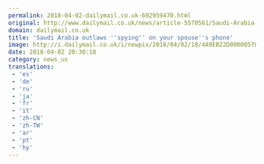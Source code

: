 ```yaml
---
permalink: 2018-04-02-dailymail.co.uk-692959470.html
original: http://www.dailymail.co.uk/news/article-5570561/Saudi-Arabia-outlaws-spying-spouses-phone-offenders-facing-95-000-fine-JAIL.html?ITO=1490&ns_mchannel=rss&ns_campaign=1490
domain: dailymail.co.uk
title: 'Saudi Arabia outlaws ''spying'' on your spouse''s phone'
image: http://i.dailymail.co.uk/i/newpix/2018/04/02/18/4A9EB22D00000578-0-image-a-21_1522691947372.jpg
date: 2018-04-02 20:30:18
category: news_us
translations: 
 - 'es'
 - 'de'
 - 'ru'
 - 'ja'
 - 'fr'
 - 'it'
 - 'zh-CN'
 - 'zh-TW'
 - 'ar'
 - 'pt'
 - 'hy'
---
```


